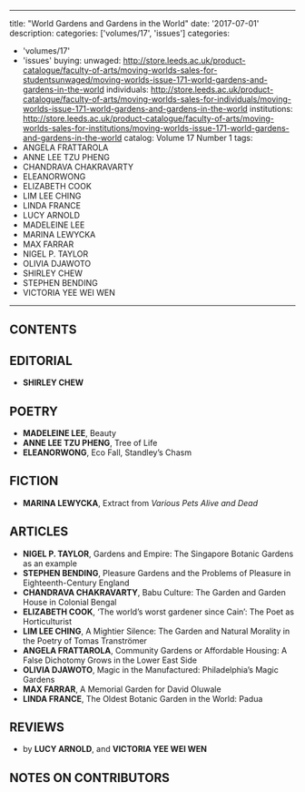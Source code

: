 
---
title: "World Gardens and Gardens in the World"
date: '2017-07-01'
description:
categories: ['volumes/17', 'issues']
categories:
  - 'volumes/17'
  - 'issues'
buying:
  unwaged: http://store.leeds.ac.uk/product-catalogue/faculty-of-arts/moving-worlds-sales-for-studentsunwaged/moving-worlds-issue-171-world-gardens-and-gardens-in-the-world
  individuals: http://store.leeds.ac.uk/product-catalogue/faculty-of-arts/moving-worlds-sales-for-individuals/moving-worlds-issue-171-world-gardens-and-gardens-in-the-world
  institutions: http://store.leeds.ac.uk/product-catalogue/faculty-of-arts/moving-worlds-sales-for-institutions/moving-worlds-issue-171-world-gardens-and-gardens-in-the-world
catalog: Volume 17 Number 1
tags:
- ANGELA FRATTAROLA
- ANNE LEE TZU PHENG
- CHANDRAVA CHAKRAVARTY
- ELEANORWONG
- ELIZABETH COOK
- LIM LEE CHING
- LINDA FRANCE
- LUCY ARNOLD
- MADELEINE LEE
- MARINA LEWYCKA
- MAX FARRAR
- NIGEL P. TAYLOR
- OLIVIA DJAWOTO
- SHIRLEY CHEW
- STEPHEN BENDING
- VICTORIA YEE WEI WEN

---

## CONTENTS

## EDITORIAL

- **SHIRLEY CHEW**

## POETRY

- **MADELEINE LEE**, Beauty
- **ANNE LEE TZU PHENG**, Tree of Life
- **ELEANORWONG**, Eco Fall, Standley’s Chasm

## FICTION

- **MARINA LEWYCKA**, Extract from *Various Pets Alive and Dead*

## ARTICLES

- **NIGEL P. TAYLOR**, Gardens and Empire: The Singapore Botanic Gardens as an example
- **STEPHEN BENDING**, Pleasure Gardens and the Problems of Pleasure in Eighteenth-Century England
- **CHANDRAVA CHAKRAVARTY**, Babu Culture: The Garden and Garden House in Colonial Bengal
- **ELIZABETH COOK**, ‘The world’s worst gardener since Cain’: The Poet as Horticulturist
- **LIM LEE CHING**, A Mightier Silence: The Garden and Natural Morality in the Poetry of Tomas Tranströmer
- **ANGELA FRATTAROLA**, Community Gardens or Affordable Housing: A False Dichotomy Grows in the Lower East Side
- **OLIVIA DJAWOTO**, Magic in the Manufactured: Philadelphia’s Magic Gardens
- **MAX FARRAR**, A Memorial Garden for David Oluwale
- **LINDA FRANCE**, The Oldest Botanic Garden in the World: Padua

## REVIEWS

- by **LUCY ARNOLD**, and **VICTORIA YEE WEI WEN**

## NOTES ON CONTRIBUTORS
